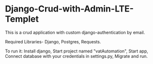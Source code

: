 # Django-Crud-with-Admin-LTE-Templet
This is a crud application with custom django-authentication by email. 


Required Libraries-
Django,
Postgres, Requests.

To run it:
Install django,
Start project named "vatAutomation",
Start app,
Connect database with your credentials in settings.py,
Migrate and run.
